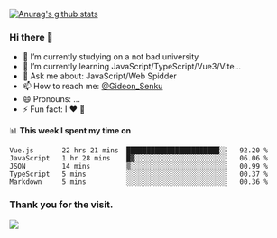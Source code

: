 [![Anurag's github stats](https://github-readme-stats.vercel.app/api?username=gideonsenku)](https://github.com/anuraghazra/github-readme-stats)
### Hi there 👋
- 🔭 I’m currently studying on a not bad university 
- 🌱 I’m currently learning JavaScript/TypeScript/Vue3/Vite...
- 💬 Ask me about: JavaScript/Web Spidder 
- 📫 How to reach me: [@Gideon_Senku](https://t.me/Gideon_Senku)
- 😄 Pronouns: ...
- ⚡ Fun fact: I ❤️ 🎵

📊 **This week I spent my time on**
<!--START_SECTION:waka-->
```text
Vue.js       22 hrs 21 mins  ███████████████████████░░   92.20 % 
JavaScript   1 hr 28 mins    █▓░░░░░░░░░░░░░░░░░░░░░░░   06.06 % 
JSON         14 mins         ▒░░░░░░░░░░░░░░░░░░░░░░░░   00.99 % 
TypeScript   5 mins          ░░░░░░░░░░░░░░░░░░░░░░░░░   00.37 % 
Markdown     5 mins          ░░░░░░░░░░░░░░░░░░░░░░░░░   00.36 % 
```
<!--END_SECTION:waka-->


### Thank you for the visit.
![](http://profile-counter.glitch.me/gideonsenku/count.svg)
<!--
**GideonSenku/GideonSenku** is a ✨ _special_ ✨ repository because its `README.md` (this file) appears on your GitHub profile.

Here are some ideas to get you started:

- 🔭 I’m currently working on ...
- 🌱 I’m currently learning ...
- 👯 I’m looking to collaborate on ...
- 🤔 I’m looking for help with ...
- 💬 Ask me about ...
- 📫 How to reach me: ...
- 😄 Pronouns: ...
- ⚡ Fun fact: ...
-->
